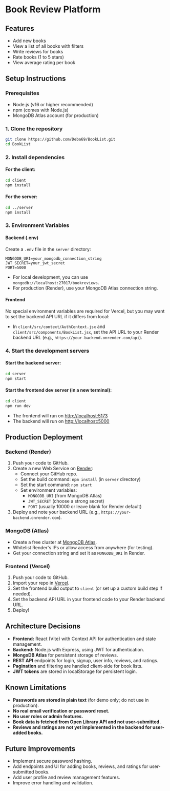 # Book Review Platform

## Features
- Add new books
- View a list of all books with filters
- Write reviews for books
- Rate books (1 to 5 stars)
- View average rating per book

## Setup Instructions

### Prerequisites
- Node.js (v16 or higher recommended)
- npm (comes with Node.js)
- MongoDB Atlas account (for production)

### 1. Clone the repository
```bash
git clone https://github.com/Deba69/BookList.git
cd BookList
```

### 2. Install dependencies
#### For the client:
```bash
cd client
npm install
```
#### For the server:
```bash
cd ../server
npm install
```

### 3. Environment Variables
#### Backend (.env)
Create a `.env` file in the `server` directory:
```
MONGODB_URI=your_mongodb_connection_string
JWT_SECRET=your_jwt_secret
PORT=5000
```
- For local development, you can use `mongodb://localhost:27017/bookreviews`.
- For production (Render), use your MongoDB Atlas connection string.

#### Frontend
No special environment variables are required for Vercel, but you may want to set the backend API URL if it differs from local:
- In `client/src/context/AuthContext.jsx` and `client/src/components/BookList.jsx`, set the API URL to your Render backend URL (e.g., `https://your-backend.onrender.com/api`).

### 4. Start the development servers
#### Start the backend server:
```bash
cd server
npm start
```
#### Start the frontend dev server (in a new terminal):
```bash
cd client
npm run dev
```

- The frontend will run on [http://localhost:5173](http://localhost:5173)
- The backend will run on [http://localhost:5000](http://localhost:5000)

## Production Deployment

### Backend (Render)
1. Push your code to GitHub.
2. Create a new Web Service on [Render](https://render.com/):
   - Connect your GitHub repo.
   - Set the build command: `npm install` (in `server` directory)
   - Set the start command: `npm start`
   - Set environment variables:
     - `MONGODB_URI` (from MongoDB Atlas)
     - `JWT_SECRET` (choose a strong secret)
     - `PORT` (usually 10000 or leave blank for Render default)
3. Deploy and note your backend URL (e.g., `https://your-backend.onrender.com`).

### MongoDB (Atlas)
- Create a free cluster at [MongoDB Atlas](https://www.mongodb.com/cloud/atlas).
- Whitelist Render's IPs or allow access from anywhere (for testing).
- Get your connection string and set it as `MONGODB_URI` in Render.

### Frontend (Vercel)
1. Push your code to GitHub.
2. Import your repo in [Vercel](https://vercel.com/).
3. Set the frontend build output to `client` (or set up a custom build step if needed).
4. Set the backend API URL in your frontend code to your Render backend URL.
5. Deploy!

## Architecture Decisions
- **Frontend:** React (Vite) with Context API for authentication and state management.
- **Backend:** Node.js with Express, using JWT for authentication.
- **MongoDB Atlas** for persistent storage of reviews.
- **REST API** endpoints for login, signup, user info, reviews, and ratings.
- **Pagination** and filtering are handled client-side for book lists.
- **JWT tokens** are stored in localStorage for persistent login.

## Known Limitations
- **Passwords are stored in plain text** (for demo only; do not use in production).
- **No real email verification or password reset.**
- **No user roles or admin features.**
- **Book data is fetched from Open Library API and not user-submitted.**
- **Reviews and ratings are not yet implemented in the backend for user-added books.**

## Future Improvements
- Implement secure password hashing.
- Add endpoints and UI for adding books, reviews, and ratings for user-submitted books.
- Add user profile and review management features.
- Improve error handling and validation. 